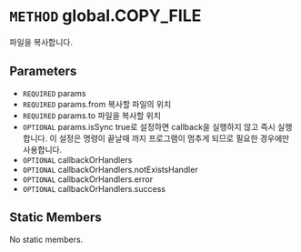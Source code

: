 # `METHOD` global.COPY_FILE
파일을 복사합니다.

## Parameters
* `REQUIRED` params 
* `REQUIRED` params.from		복사할  파일의 위치
* `REQUIRED` params.to		파일을  복사할 위치
* `OPTIONAL` params.isSync	true로  설정하면 callback을 실행하지 않고 즉시 실행합니다. 이 설정은 명령이 끝날때 까지 프로그램이 멈추게 되므로 필요한 경우에만 사용합니다.
* `OPTIONAL` callbackOrHandlers 
* `OPTIONAL` callbackOrHandlers.notExistsHandler 
* `OPTIONAL` callbackOrHandlers.error 
* `OPTIONAL` callbackOrHandlers.success 

## Static Members
No static members.
